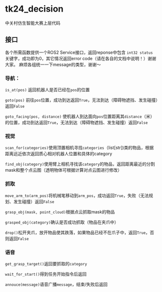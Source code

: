 # tk24_decision
中关村仿生智能大赛上层代码


## 接口
各个所需函数提供一个ROS2 Service接口，返回reponse中包含 `int32 status` 关键字，成功即为0，其它情况返回error code（请在各自的文档中说明！）谢谢大家。
麻烦各组统一一下message的类型，谢谢～

### 导航：
`is_at(pos)` 返回机器人是否已经在`pos`的位置

`goto(pos)` 前往`pos`位置，成功到达返回`True`，无法到达（障碍物遮挡、发生碰撞）返回`False`

`goto_facing(pos, distance)` 使机器人到达面向`pos`位置距离其`distance`（米）的位置，成功到达返回`True`，无法到达（障碍物遮挡、发生碰撞）返回`False`


### 视觉
`scan_for(categories)`使用顶置相机寻找`categories`（list[str])类的物品，根据距离远近依次返回质心相对机器人位置和具体的category

`find_obj(category)`使用臂上相机寻找该`category`的物品，返回距离最近的分割mask和整个点云图（透明物体可根据计算对点云图进行修改）


### 抓取
`move_arm_to(arm_pos)`将机械笔移动到`arm_pos`，成功返回`True`，失败（无法规划、发生碰撞）返回`False`

`grasp_obj(mask, point_cloud)`根据点云抓取mask的物品

`grasped_obj(category)`确认是否成功抓取（物品在夹爪中）

`drop()`松开夹爪，放开物品使其跌落，如果物品已经不在爪子中，返回`True`，否则返回`False`


### 语音
`get_grasp_target()`返回要抓取的`category`

`wait_for_start()`得到任务开始指令后返回

`annouce(message)`语音广播`message`，结束/失败后返回

